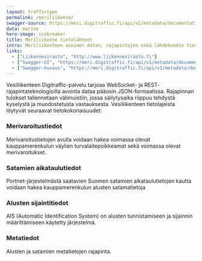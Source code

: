 ```yaml
---
layout: traffictype
permalink: /meriliikenne/
swagger-source: https://meri.digitraffic.fi/api/v1/metadata/documentation/v2/api-docs?group=metadata-api
data: marine
hero-image: icebreaker
title: Meriliikenne tietolähteet
intro: Meriliikenteen avoimen datan, rajapintojen sekä lähdekoodin tietolähteet.
links:
  - ["Liikennevirasto", "http://www.liikennevirasto.fi"]
  - ["Swagger-UI", "https://meri.digitraffic.fi/api/v1/metadata/documentation/swagger-ui.html#/"]
  - ["Swagger-kuvaus", "https://meri.digitraffic.fi/api/v1/metadata/documentation/v2/api-docs?group=metadata-api"]
---
```

Vesiliikenteen Digitraffic-palvelu tarjoaa WebSocket- ja REST- rajapintateknologioilla avointa dataa pääosin JSON-formaatissa. Rajapinnan tulokset tallennetaan välimuistiin, jossa säilytysaika riippuu tehdystä kyselystä ja muodostetusta vastauksesta. 
Vesiliikenteen tietolajeista löytyvät seuraavat tietokokonaisuudet:

### Merivaroitustiedot
Merivaroitustietojen avulla voidaan hakea voimassa olevat kauppamerenkulun väylien turvalaitepoikkeamat sekä voimassa olevat merivaroitukset.

### Satamien aikataulutiedot
Portnet-järjestelmästä saatavien Suomen satamien aikataulutietojen kautta voidaan hakea kauppamerenkulun alusten satamatietoja

### Alusten sijaintitiedot
AIS (Automatic Identification System) on alusten tunnistamiseen ja sijainnin määrittämiseen käytetty järjestelmä.

### Metatiedot
Alusten ja satamien metatietojen rajapinta.


